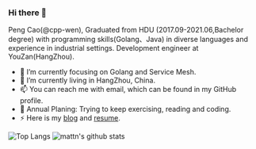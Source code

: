 ### Hi there 👋

Peng Cao(@cpp-wen), Graduated from HDU (2017.09-2021.06,Bachelor degree) with programming skills(Golang、Java) in diverse languages and experience in industrial settings.  Development engineer at YouZan(HangZhou).


- 🔭 I’m currently focusing on Golang and Service Mesh.
- 🌱 I’m currently living in HangZhou, China.
- 📫 You can reach me with email, which can be found in my GitHub profile.
- 🤔  Annual Planing: Trying to keep exercising, reading and coding.
- ⚡ Here is my [blog] and [resume].

 [blog]: https://juejin.cn/user/3350967172732663
 [resume]: https://github.com/cpp-wen/Resume-cp_CN
 

![Top Langs](https://github-readme-stats.vercel.app/api/top-langs/?username=cpp-wen&hide=html&theme=vue) 
![mattn's github stats](https://github-readme-stats.vercel.app/api?username=cpp-wen&show_icons=true&count_private=true&line_height=40&theme=vue)
